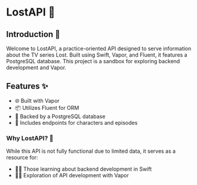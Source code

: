 # LostAPI 🌴

## Introduction 🌟

Welcome to LostAPI, a practice-oriented API designed to serve information about the TV series Lost. Built using Swift, Vapor, and Fluent, it features a PostgreSQL database. This project is a sandbox for exploring backend development and Vapor.

## Features ✨

- 🌐 Built with Vapor
- 📦 Utilizes Fluent for ORM
- 🐘 Backed by a PostgreSQL database
- 🚀 Includes endpoints for characters and episodes

### Why LostAPI? 🤔

While this API is not fully functional due to limited data, it serves as a resource for:

- 👨‍💻 Those learning about backend development in Swift
- 🕵️‍♂️ Exploration of API development with Vapor
